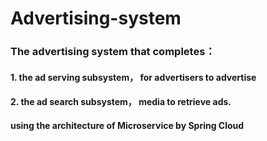 # Advertising-system
### The advertising system that completes：
#### 1. the ad serving subsystem， for advertisers to advertise
#### 2. the ad search subsystem， media to retrieve ads.
#### using the architecture of Microservice by Spring Cloud
